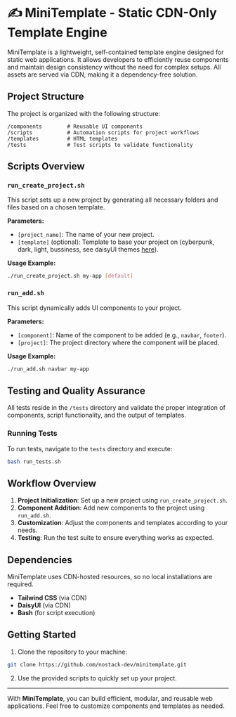 
# ✍️ MiniTemplate - Static CDN-Only Template Engine

MiniTemplate is a lightweight, self-contained template engine designed for static web applications. It allows developers to efficiently reuse components and maintain design consistency without the need for complex setups. All assets are served via CDN, making it a dependency-free solution.

## Project Structure

The project is organized with the following structure:

```
/components        # Reusable UI components
/scripts           # Automation scripts for project workflows
/templates         # HTML templates
/tests             # Test scripts to validate functionality
```

## Scripts Overview

### `run_create_project.sh`

This script sets up a new project by generating all necessary folders and files based on a chosen template.

**Parameters:**

- `[project_name]`: The name of your new project.
- `[template]` (optional): Template to base your project on (cyberpunk, dark, light, bussiness, see daisyUI themes [here]([url](https://daisyui.com/docs/themes/))).

**Usage Example:**

```bash
./run_create_project.sh my-app [default]
```

### `run_add.sh`

This script dynamically adds UI components to your project.

**Parameters:**

- `[component]`: Name of the component to be added (e.g., `navbar`, `footer`).
- `[project]`: The project directory where the component will be placed.

**Usage Example:**

```bash
./run_add.sh navbar my-app
```

## Testing and Quality Assurance

All tests reside in the `/tests` directory and validate the proper integration of components, script functionality, and the output of templates.

### Running Tests

To run tests, navigate to the `tests` directory and execute:

```bash
bash run_tests.sh
```

## Workflow Overview

1. **Project Initialization**: Set up a new project using `run_create_project.sh`.
2. **Component Addition**: Add new components to the project using `run_add.sh`.
3. **Customization**: Adjust the components and templates according to your needs.
4. **Testing**: Run the test suite to ensure everything works as expected.

## Dependencies

MiniTemplate uses CDN-hosted resources, so no local installations are required.

- **Tailwind CSS** (via CDN)
- **DaisyUI** (via CDN)
- **Bash** (for script execution)

## Getting Started

1. Clone the repository to your machine:

```bash
git clone https://github.com/nostack-dev/minitemplate.git
```

2. Use the provided scripts to quickly set up your project.

---

With **MiniTemplate**, you can build efficient, modular, and reusable web applications. Feel free to customize components and templates as needed.
